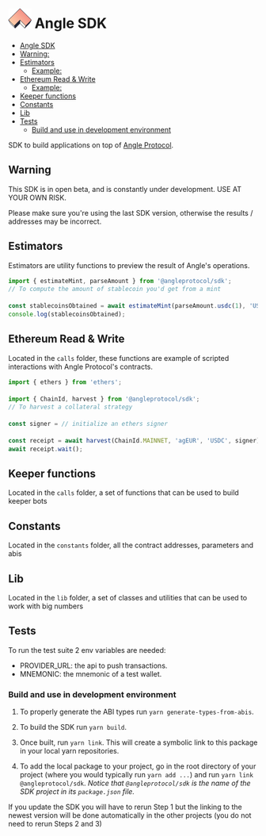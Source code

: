 # <img src="logo.svg" alt="Angle SDK" height="40px"> Angle SDK

- [Angle SDK](#angle-sdk)
- [Warning:](#warning)
- [Estimators](#estimators)
  - [Example:](#example)
- [Ethereum Read & Write](#ethereum-read--write)
  - [Example:](#example-1)
- [Keeper functions](#keeper-functions)
- [Constants](#constants)
- [Lib](#lib)
- [Tests](#tests)
  - [Build and use in development environment](#build-and-use-in-development-enviroment)

SDK to build applications on top of [Angle Protocol](https://angle.money).

## Warning

This SDK is in open beta, and is constantly under development. USE AT YOUR OWN RISK.

Please make sure you're using the last SDK version, otherwise the results / addresses may be incorrect.

## Estimators

Estimators are utility functions to preview the result of Angle's operations.

```js
import { estimateMint, parseAmount } from '@angleprotocol/sdk';
// To compute the amount of stablecoin you'd get from a mint

const stablecoinsObtained = await estimateMint(parseAmount.usdc(1), 'USDC', 'agEUR');
console.log(stablecoinsObtained);
```

## Ethereum Read & Write

Located in the `calls` folder, these functions are example of scripted interactions with Angle Protocol's contracts.

```js
import { ethers } from 'ethers';

import { ChainId, harvest } from '@angleprotocol/sdk';
// To harvest a collateral strategy

const signer = // initialize an ethers signer

const receipt = await harvest(ChainId.MAINNET, 'agEUR', 'USDC', signer);
await receipt.wait();
```

## Keeper functions

Located in the `calls` folder, a set of functions that can be used to build keeper bots

## Constants

Located in the `constants` folder, all the contract addresses, parameters and abis

## Lib

Located in the `lib` folder, a set of classes and utilities that can be used to work with big numbers

## Tests

To run the test suite 2 env variables are needed:

- PROVIDER_URL: the api to push transactions.
- MNEMONIC: the mnemonic of a test wallet.

### Build and use in development environment

1. To properly generate the ABI types run `yarn generate-types-from-abis`.

2. To build the SDK run `yarn build`.

3. Once built, run `yarn link`. This will create a symbolic link to this package in your local yarn repositories.

4. To add the local package to your project, go in the root directory of your project (where you would typically run `yarn add ...`) and run `yarn link @angleprotocol/sdk`. _Notice that `@angleprotocol/sdk` is the name of the SDK project in its `package.json` file._

If you update the SDK you will have to rerun Step 1 but the linking to the newest version will be done automatically in the other projects (you do not need to rerun Steps 2 and 3)
